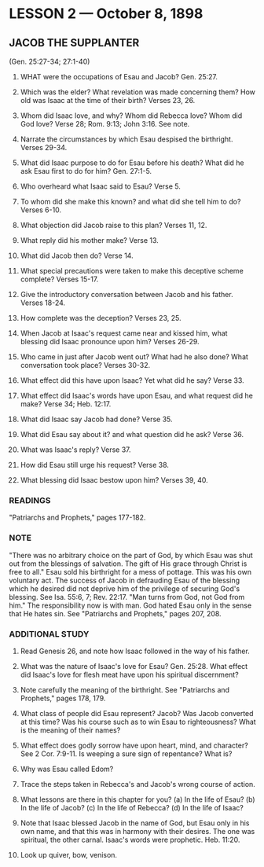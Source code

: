 # LESSON 2 — October 8, 1898

## JACOB THE SUPPLANTER
(Gen. 25:27-34; 27:1-40)

1. WHAT were the occupations of Esau and Jacob? Gen. 25:27.

2. Which was the elder? What revelation was made concerning them? How old was Isaac at the time of their birth? Verses 23, 26.

3. Whom did Isaac love, and why? Whom did Rebecca love? Whom did God love? Verse 28; Rom. 9:13; John 3:16. See note.

4. Narrate the circumstances by which Esau despised the birthright. Verses 29-34.

5. What did Isaac purpose to do for Esau before his death? What did he ask Esau first to do for him? Gen. 27:1-5.

6. Who overheard what Isaac said to Esau? Verse 5.

7. To whom did she make this known? and what did she tell him to do? Verses 6-10.

8. What objection did Jacob raise to this plan? Verses 11, 12.

9. What reply did his mother make? Verse 13.

10. What did Jacob then do? Verse 14.

11. What special precautions were taken to make this deceptive scheme complete? Verses 15-17.

12. Give the introductory conversation between Jacob and his father. Verses 18-24.

13. How complete was the deception? Verses 23, 25.

14. When Jacob at Isaac's request came near and kissed him, what blessing did Isaac pronounce upon him? Verses 26-29.

15. Who came in just after Jacob went out? What had he also done? What conversation took place? Verses 30-32.

16. What effect did this have upon Isaac? Yet what did he say? Verse 33.

17. What effect did Isaac's words have upon Esau, and what request did he make? Verse 34; Heb. 12:17.

18. What did Isaac say Jacob had done? Verse 35.

19. What did Esau say about it? and what question did he ask? Verse 36.

20. What was Isaac's reply? Verse 37.

21. How did Esau still urge his request? Verse 38.

22. What blessing did Isaac bestow upon him? Verses 39, 40.

### READINGS
"Patriarchs and Prophets," pages 177-182.

### NOTE
"There was no arbitrary choice on the part of God, by which Esau was shut out from the blessings of salvation. The gift of His grace through Christ is free to all." Esau sold his birthright for a mess of pottage. This was his own voluntary act. The success of Jacob in defrauding Esau of the blessing which he desired did not deprive him of the privilege of securing God's blessing. See Isa. 55:6, 7; Rev. 22:17. "Man turns from God, not God from him." The responsibility now is with man. God hated Esau only in the sense that He hates sin. See "Patriarchs and Prophets," pages 207, 208.

### ADDITIONAL STUDY
1. Read Genesis 26, and note how Isaac followed in the way of his father.

2. What was the nature of Isaac's love for Esau? Gen. 25:28. What effect did Isaac's love for flesh meat have upon his spiritual discernment?

3. Note carefully the meaning of the birthright. See "Patriarchs and Prophets," pages 178, 179.

4. What class of people did Esau represent? Jacob? Was Jacob converted at this time? Was his course such as to win Esau to righteousness? What is the meaning of their names?

5. What effect does godly sorrow have upon heart, mind, and character? See 2 Cor. 7:9-11. Is weeping a sure sign of repentance? What is?

6. Why was Esau called Edom?

7. Trace the steps taken in Rebecca's and Jacob's wrong course of action.

8. What lessons are there in this chapter for you? (a) In the life of Esau? (b) In the life of Jacob? (c) In the life of Rebecca? (d) In the life of Isaac?

9. Note that Isaac blessed Jacob in the name of God, but Esau only in his own name, and that this was in harmony with their desires. The one was spiritual, the other carnal. Isaac's words were prophetic. Heb. 11:20.

10. Look up quiver, bow, venison.
